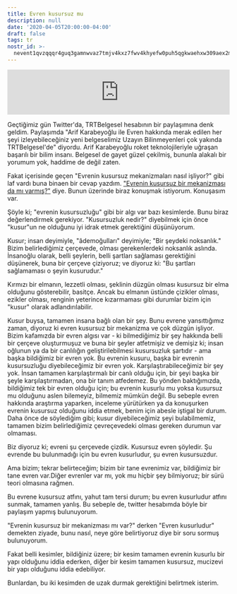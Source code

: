 ```yaml
---
title: Evren kusursuz mu
description: null
date: '2020-04-05T20:00:00-04:00'
draft: false
tags: tr
nostr_id: >-
  nevent1qvzqqqr4guq3gamnwvaz7tmjv4kxz7fwv4khyefw0puh5qgkwaehxw309aex2mrp0yhxummnw3ezucnpdejqqgqvhzaq9rs3a0l6gaefzxzjyxnvezymejtns79mwnry2su0n2vy3yef0qlj
---
```



<iframe src="https://anchor.fm/delirehberi/embed/episodes/Evren-Kusursuz-mu-eceqf5/a-a1pvrs" height="102px"  style="width: 100%" frameborder="0" scrolling="no"></iframe>
 

Geçtiğimiz gün Twitter'da, TRTBelgesel hesabının bir paylaşımına denk geldim. Paylaşımda "Arif Karabeyoğlu ile Evren hakkında merak edilen her şeyi izleyebileceğiniz yeni belgeselimiz Uzayın Bilinmeyenleri çok yakında TRTBelgesel'de" diyordu. Arif Karabeyoğlu roket teknolojileriyle uğraşan başarılı bir bilim insanı. Belgesel de gayet güzel çekilmiş, bununla alakalı bir yorumum yok, haddime de değil zaten.
<!--more-->
Fakat içerisinde geçen "Evrenin kusursuz mekanizmaları nasıl işliyor?" gibi laf vardı buna binaen bir cevap yazdım. ["Evrenin kusursuz bir mekanizması da mı varmış?"](https://twitter.com/delirehberi/status/1246874940139339777) diye. Bunun üzerinde biraz konuşmak istiyorum. Konuşasım var.

Şöyle ki; "evrenin kusursuzluğu" gibi bir algı var bazı kesimlerde. Bunu biraz değerlendirmek gerekiyor. "Kusursuzluk nedir?" diyebilmek için önce "kusur"un ne olduğunu iyi idrak etmek gerektiğini düşünüyorum.

Kusur; insan deyimiyle, "âdemoğulları" deyimiyle; "Bir şeydeki noksanlık." Bizim belirlediğimiz çerçevede, olması gerekenlerdeki noksanlık aslında. İnsanoğlu olarak, belli şeylerin, belli şartları sağlaması gerektiğini düşünerek, buna bir çerçeve çiziyoruz; ve diyoruz ki: "Bu şartları sağlamaması o şeyin kusurudur." 

Kırmızı bir elmanın, lezzetli olması, şeklinin düzgün olması kusursuz bir elma olduğunu gösterebilir, basitçe. Ancak bu elmanın üstünde çizikler olması, ezikler olması, renginin yeterince kızarmaması gibi durumlar bizim için "kusur" olarak adlandırılabilir.

Kusur buysa, tamamen insana bağlı olan bir şey. Bunu evrene yansıttığımız zaman, diyoruz ki evren kusursuz bir mekanizma ve çok düzgün işliyor. Bizim kafamızda bir evren algısı var - ki bilmediğimiz bir şey hakkında belli bir çerçeve oluşturmuşuz ve buna bir şeyler atfetmişiz ve demişiz ki; insan oğlunun ya da bir canlılığın geliştirilebilmesi kusursuzluk şartıdır - ama başka bildiğimiz bir evren yok. Bu evrenin kusuru, başka bir evrenin kusursuzluğu diyebileceğimiz bir evren yok. Karşılaştırabileceğimiz bir şey yok. İnsan tamamen karşılaştırmalı bir canlı olduğu için, bir şeyi başka bir şeyle karşılaştırmadan, ona bir tanım atfedemez. Bu yönden baktığımızda, bildiğimiz tek bir evren olduğu için; bu evrenin kusurlu mu yoksa kusursuz mu olduğunu aslen bilemeyiz, bilmemiz mümkün değil. Bu sebeple evren hakkında araştırma yaparken, inceleme yürütürken ya da konuşurken evrenin kusursuz olduğunu iddia etmek, benim için abesle iştigal bir durum. Daha önce de söylediğim gibi; kusur diyebileceğimiz şeyi bulabilmemiz, tamamen bizim belirlediğimiz çevreçevedeki olması gereken durumun var olmaması.

Biz diyoruz ki; evreni şu çerçevede çizdik. Kusursuz evren şöyledir. Şu evrende bu bulunmadığı için bu evren kusurludur, şu evren kusursuzdur. 

Ama bizim; tekrar belirteceğim; bizim bir tane evrenimiz var, bildiğimiz bir tane evren var.Diğer evrenler var mı, yok mu hiçbir şey bilmiyoruz; bir sürü teori olmasına rağmen. 

Bu evrene kusursuz atfını, yahut tam tersi durum; bu evren kusurludur atfını sunmak, tamamen yanlış. Bu sebeple de, twitter hesabımda böyle bir paylaşım yapmış bulunuyorum. 

"Evrenin kusursuz bir mekanizması mı var?" derken "Evren kusurludur" demekten ziyade, bunu nasıl, neye göre belirtiyoruz diye bir soru sormuş bulunuyorum.

Fakat belli kesimler, bildiğiniz üzere; bir kesim tamamen evrenin kusurlu bir yapı olduğunu iddia ederken, diğer bir kesim tamamen kusursuz, mucizevi bir yapı olduğunu iddia edebiliyor. 

Bunlardan, bu iki kesimden de uzak durmak gerektiğini belirtmek isterim.

